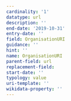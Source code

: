 ```yaml
---
cardinality: '1'
datatype: url
description: ''
end-date: '2019-10-31'
entry-date: ''
field: OrganisationURI
guidance: ''
hint: ''
name: OrganisationURI
parent-field: url
replacement-field:
start-date: ''
typology: value
uri-template: ''
wikidata-property: ''
---
```

